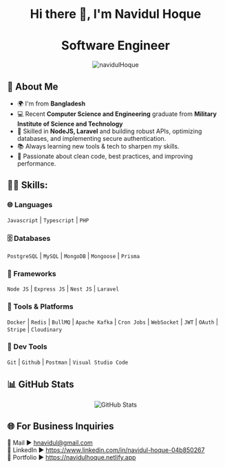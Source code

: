 <h1 align="center">Hi there 👋, I'm Navidul Hoque</h1>
<h1 align="center">Software Engineer</h1>

<p align="center">
  <img src="https://komarev.com/ghpvc/?username=NavidulHoque&label=Profile%20views&color=0e75b6&style=flat" alt="navidulHoque" />
</p>

## 🚀 About Me
- 🌍 I'm from **Bangladesh**
- 💻 Recent **Computer Science and Engineering** graduate from **Military Institute of Science and Technology**  
- 🔧 Skilled in **NodeJS, Laravel** and building robust APIs, optimizing databases, and implementing secure authentication.  
- 📚 Always learning new tools & tech to sharpen my skills.
- 🎯 Passionate about clean code, best practices, and improving performance.

## 👨‍💻 Skills: 

### 🌐 Languages
`Javascript` | `Typescript` | `PHP`

### 🗄️ Databases
`PostgreSQL` | `MySQL` | `MongoDB` | `Mongoose` | `Prisma`

### 🚀 Frameworks
`Node JS` | `Express JS` | `Nest JS` | `Laravel`

### 🧱 Tools & Platforms
`Docker` | `Redis` | `BullMQ` | `Apache Kafka` | `Cron Jobs` | `WebSocket` | `JWT` | `OAuth` | `Stripe` | `Cloudinary`

### 🧰 Dev Tools
`Git` | `Github` | `Postman` | `Visual Studio Code` 

## 📊 GitHub Stats

<p align="center">
  <img src="https://github-readme-stats.vercel.app/api/top-langs/?username=NavidulHoque&show_icons=true&theme=radical" alt="GitHub Stats"/>
</p>

## 🌐 For Business Inquiries 
📧 Mail ► hnavidul@gmail.com <br>
💼 LinkedIn ► https://www.linkedin.com/in/navidul-hoque-04b850267 <br>
🔗 Portfolio ► https://navidulhoque.netlify.app <br>







